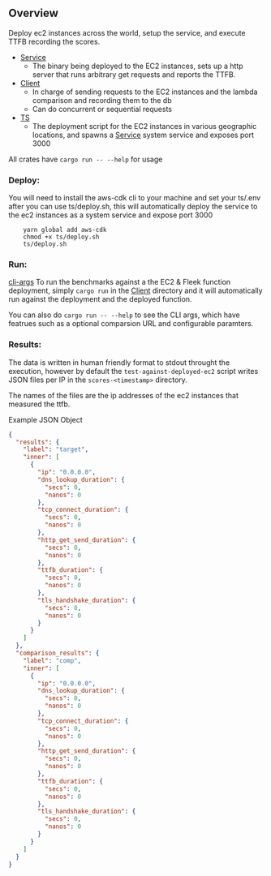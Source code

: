 ## Overview

Deploy ec2 instances across the world, setup the service, and execute TTFB recording the scores.

- [Service](service/)
  - The binary being deployed to the EC2 instances, sets up a http server that runs arbitrary get requests and reports the TTFB.
- [Client](client/)
  - In charge of sending requests to the EC2 instances and the lambda comparison and recording them to the db
  - Can do concurrent or sequential requests
- [TS](ts/)
  - The deployment script for the EC2 instances in various geographic locations, and spawns a [Service](service/) system service and exposes port 3000

All crates have `cargo run -- --help` for usage

### Deploy:

You will need to install the aws-cdk cli to your machine and set your ts/.env after you can use ts/deploy.sh,
this will automatically deploy the service to the ec2 instances as a system service and expose port 3000

```
    yarn global add aws-cdk
    chmod +x ts/deploy.sh
    ts/deploy.sh
```

### Run:

[cli-args](client/src/main.rs#L11)
To run the benchmarks against a the EC2 & Fleek function deployment, simply `cargo run` in the [Client](client/) directory and it will automatically 
run against the deployment and the deployed function.

You can also do `cargo run -- --help` to see the CLI args, which have featrues such as a optional comparsion URL and configurable paramters.

### Results:

The data is written in human friendly format to stdout throught the execution, however by default the `test-against-deployed-ec2` script writes JSON files per IP in the `scores-<timestamp>` directory.

The names of the files are the ip addresses of the ec2 instances that measured the ttfb.

Example JSON Object

```json
{
  "results": {
    "label": "target",
    "inner": [
      {
        "ip": "0.0.0.0",
        "dns_lookup_duration": {
          "secs": 0,
          "nanos": 0
        },
        "tcp_connect_duration": {
          "secs": 0,
          "nanos": 0
        },
        "http_get_send_duration": {
          "secs": 0,
          "nanos": 0
        },
        "ttfb_duration": {
          "secs": 0,
          "nanos": 0
        },
        "tls_handshake_duration": {
          "secs": 0,
          "nanos": 0
        }
      }
    ]
  },
  "comparison_results": {
    "label": "comp",
    "inner": [
      {
        "ip": "0.0.0.0",
        "dns_lookup_duration": {
          "secs": 0,
          "nanos": 0
        },
        "tcp_connect_duration": {
          "secs": 0,
          "nanos": 0
        },
        "http_get_send_duration": {
          "secs": 0,
          "nanos": 0
        },
        "ttfb_duration": {
          "secs": 0,
          "nanos": 0
        },
        "tls_handshake_duration": {
          "secs": 0,
          "nanos": 0
        }
      }
    ]
  }
}
```
